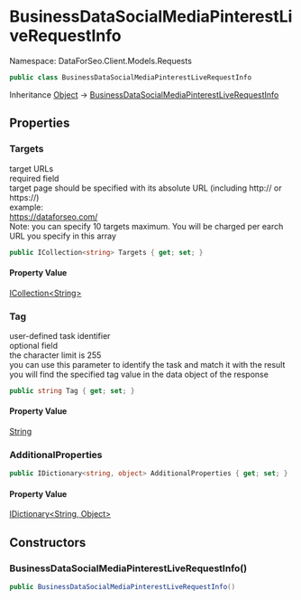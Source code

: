 # BusinessDataSocialMediaPinterestLiveRequestInfo

Namespace: DataForSeo.Client.Models.Requests

```csharp
public class BusinessDataSocialMediaPinterestLiveRequestInfo
```

Inheritance [Object](https://docs.microsoft.com/en-us/dotnet/api/system.object) → [BusinessDataSocialMediaPinterestLiveRequestInfo](./dataforseo.client.models.requests.businessdatasocialmediapinterestliverequestinfo.md)

## Properties

### **Targets**

target URLs
 <br>required field
 <br>target page should be specified with its absolute URL (including http:// or https://)
 <br>example:
 <br>https://dataforseo.com/
 <br>Note: you can specify 10 targets maximum. You will be charged per earch URL you specify in this array

```csharp
public ICollection<string> Targets { get; set; }
```

#### Property Value

[ICollection&lt;String&gt;](https://docs.microsoft.com/en-us/dotnet/api/system.collections.generic.icollection-1)<br>

### **Tag**

user-defined task identifier
 <br>optional field
 <br>the character limit is 255
 <br>you can use this parameter to identify the task and match it with the result
 <br>you will find the specified tag value in the data object of the response

```csharp
public string Tag { get; set; }
```

#### Property Value

[String](https://docs.microsoft.com/en-us/dotnet/api/system.string)<br>

### **AdditionalProperties**

```csharp
public IDictionary<string, object> AdditionalProperties { get; set; }
```

#### Property Value

[IDictionary&lt;String, Object&gt;](https://docs.microsoft.com/en-us/dotnet/api/system.collections.generic.idictionary-2)<br>

## Constructors

### **BusinessDataSocialMediaPinterestLiveRequestInfo()**

```csharp
public BusinessDataSocialMediaPinterestLiveRequestInfo()
```
